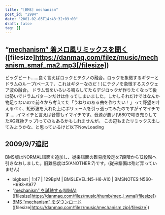 ```yaml
---
title: "[BMS] mechanism"
post_id: "2994"
date: "2001-02-03T14:43:32+09:00"
draft: false
tag: []
---
```



## “[mechanism” 着メロ風リミックスを聞く](/filez/music/mechanism_smaf_ma2.mp3) ([filesize]https://danmaq.com/filez/music/mechanism_smaf_ma2.mp3[/filesize])

ビッグビート……良く言えばロックとテクノの融合。ロックを象徴するギターとドラムのループ(ベース？、これはギターなのだ！)にテクノを象徴するスクウェア波の融合。  ドラム音をいろいろ鳴らしてたらデジロックが作りたくなって後は勢いでドラムパターンだけは作ってしまいました。しかしそれだけではなんか物足りないので前々から考えてた「うねりのある曲を作りたい！」って野望を叶えるべく、矩形波を入れた上にボリュームを引っ張ってみたのですがイマイチです……イマイチと言えば音質もイマイチです。音源が悪い(\680で叩き売りしてたXG互換チップ)ってのもあるかもしれませんが。 この辺もまたリミックス出してみようかな、と思っているけど以下NowLoading

## 2009/9/7追記
BMS版はNORMAL譜面を追加し、従来譜面の難易度設定を7段階から12段階へ引きなおしました。旧難易度は5(ANOTHER:7)です。(従来譜面は殆ど弄っていません)

  * bigbeat | 1:47 | 129BpM | BMSLEVEL:N5-H6-A10 | BMSNOTES:N560-H693-A977
  * “[mechanism” を試聴する(WMA)](/filez/music/thumb/mec_l.wma) ([filesize]https://danmaq.com/filez/music/thumb/mec_l.wma[/filesize])
  * [BMS “mechanism” をダウンロード](/filez/music/mechanism.zip) ([filesize]https://danmaq.com/filez/music/mechanism.zip[/filesize])
